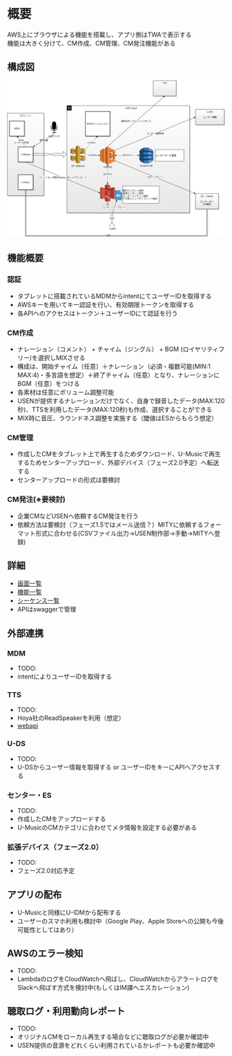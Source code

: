 # 概要

AWS上にブラウザによる機能を搭載し、アプリ側はTWAで表示する  
機能は大きく分けて、CM作成、CM管理、CM発注機能がある  

## 構成図

![architecture](uml/architecture.png)

## 機能概要

### 認証

- タブレットに搭載されているMDMからintentにてユーザーIDを取得する
- AWSキーを用いてキー認証を行い、有効期限トークンを取得する
- 各APIへのアクセスはトークン＋ユーザーIDにて認証を行う

### CM作成

- ナレーション（コメント） + チャイム（ジングル） + BGM (ロイヤリティフリー)を選択しMIXさせる
- 構成は、開始チャイム（任意）＋ナレーション（必須・複数可能(MIN:1 MAX:4)・多言語を想定）＋終了チャイム（任意）となり、ナレーションにBGM（任意）をつける  
- 各素材は任意にボリューム調整可能
- USENが提供するナレーションだけでなく、自身で録音したデータ(MAX:120秒)、TTSを利用したデータ(MAX:120秒)も作成、選択することができる
- MIX時に音圧、ラウンドネス調整を実施する（閾値はESからもらう想定）

### CM管理

- 作成したCMをタブレット上で再生するためダウンロード、U-Musicで再生するためセンターアップロード、外部デバイス（フェーズ2.0予定）へ転送する
- センターアップロードの形式は要検討

### CM発注(※要検討)

- 企業CMなどUSENへ依頼するCM発注を行う
- 依頼方法は要検討（フェーズ1.5ではメール送信？）MITYに依頼するフォーマット形式に合わせる(CSVファイル出力→USEN制作部→手動→MITYへ登録)

## 詳細

- [画面一覧](SCREEN_LIST.md)
- [機能一覧](FEATURE_LIST.md)
- [シーケンス一覧](SEQUENCE_LIST.md)
- APIはswaggerで管理

## 外部連携

### MDM

- TODO:
- intentによりユーザーIDを取得する

### TTS

- TODO:
- Hoya社のReadSpeakerを利用（想定）
- [webapi](https://cloud.voicetext.jp/webapi)

### U-DS

- TODO:
- U-DSからユーザー情報を取得する or ユーザーIDをキーにAPIへアクセスする

### センター・ES

- TODO:
- 作成したCMをアップロードする
- U-MusicのCMカテゴリに合わせてメタ情報を設定する必要がある

### 拡張デバイス（フェーズ2.0）

- TODO:
- フェーズ2.0対応予定

## アプリの配布

- U-Musicと同様にU-IDMから配布する
- ユーザーのスマホ利用も検討中（Google Play、Apple Storeへの公開も今後可能性としてはあり）

## AWSのエラー検知

- TODO:
- LambdaのログをCloudWatchへ飛ばし、CloudWatchからアラートログをSlackへ飛ばす方式を検討中(もしくはIM課へエスカレーション)

## 聴取ログ・利用動向レポート

- TODO:
- オリジナルCMをローカル再生する場合などに聴取ログが必要か確認中
- USEN提供の音源をどれくらい利用されているかレポートも必要か確認中
